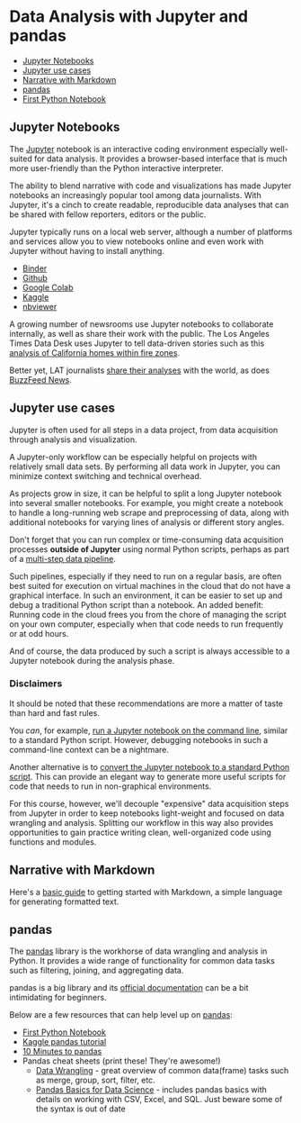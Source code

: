 #  Data Analysis with Jupyter and pandas

- [Jupyter Notebooks](#jupyter-notebooks)
- [Jupyter use cases](#jupyter-use-cases)
- [Narrative with Markdown](#narrative-with-markdown)
- [pandas](#pandas)
- [First Python Notebook](#first-python-notebook)

## Jupyter Notebooks

The [Jupyter](https://jupyter.org/) notebook is an interactive coding environment especially well-suited for data analysis. It provides a browser-based interface that is much more user-friendly than the Python interactive interpreter.

The ability to blend narrative with code and visualizations has made Jupyter notebooks an increasingly popular tool among data journalists. With Jupyter, it's a cinch to create readable, reproducible data analyses that can be shared with fellow reporters, editors or the public.

Jupyter typically runs on a local web server, although a number of platforms and services allow you to view notebooks online and even work with Jupyter without having to install anything.

* [Binder](https://mybinder.org/)
* [Github](https://docs.github.com/en/repositories/working-with-files/using-files/working-with-non-code-files#working-with-jupyter-notebook-files-on-github)
* [Google Colab](https://colab.research.google.com/)
* [Kaggle](https://www.kaggle.com/)
* [nbviewer](https://nbviewer.org/)


A growing number of newsrooms use Jupyter notebooks to collaborate internally, as well as share their work with the public. The Los Angeles Times Data Desk uses Jupyter to tell data-driven stories such as this [analysis of California homes within fire zones][].

Better yet, LAT journalists [share their analyses](https://github.com/datadesk/notebooks) with the world, as does [BuzzFeed News](https://github.com/BuzzFeedNews?language=jupyter+notebook).

[analysis of California homes within fire zones]: https://www.latimes.com/projects/la-me-california-buildings-in-fire-zones/

## Jupyter use cases

Jupyter is often used for all steps in a data project, from data acquisition through analysis and visualization.

A Jupyter-only workflow can be especially helpful on projects with relatively small data sets. By performing all data work in Jupyter, you can minimize context switching and technical overhead.

As projects grow in size, it can be helpful to split a long Jupyter
notebook into several smaller notebooks. For example, you might create a
notebook to handle a long-running web scrape and preprocessing of data,
along with additional notebooks for varying lines of analysis or
different story angles.

Don't forget that you can run complex or time-consuming data acquisition processes **outside of Jupyter** using normal Python scripts, perhaps as part of a [multi-step data pipeline](data_pipelines_with_modules.md).

Such pipelines, especially if they need to run on a regular basis, are often best suited for execution on virtual machines in the cloud that do not have a graphical interface. In such an environment, it can be easier to set up and debug a traditional Python script than a notebook. An added benefit: Running code in the cloud frees you from the chore of managing the script on your own computer, especially when that code needs to run frequently or at odd hours.

And of course, the data produced by such a script is always accessible to a Jupyter notebook during the analysis phase.

### Disclaimers

It should be noted that these recommendations are more a matter of taste
than hard and fast rules.

You *can*, for example, [run a Jupyter notebook on the command line][], similar to a standard Python script. However, debugging notebooks in such a command-line context can be a nightmare.

Another alternative is to [convert the Jupyter notebook to a standard Python script][]. This can provide an elegant way to generate more useful scripts for code that needs to run in non-graphical environments.

For this course, however, we'll decouple "expensive" data acquisition steps from Jupyter in order to keep notebooks light-weight and focused on data wrangling and analysis. Splitting our workflow in this way also provides opportunities to gain practice writing clean, well-organized code using functions and modules.

[run a Jupyter notebook on the command line]: https://docs.jupyter.org/en/latest/running.html#using-a-command-line-interface
[convert the Jupyter notebook to a standard Python script]: https://nbconvert.readthedocs.io/en/latest/usage.html#executable-script

## Narrative with Markdown

Here's a [basic guide](https://www.markdownguide.org/basic-syntax) to getting started with Markdown, a simple language for generating formatted text.

## pandas

The [pandas][] library is the workhorse of data wrangling and analysis in Python. It provides a wide range of functionality for common data tasks such as filtering, joining, and aggregating data.

pandas is a big library and its [official documentation](https://pandas.pydata.org/pandas-docs/stable/user_guide/index.html#user-guide) can be a bit intimidating for beginners.

Below are a few resources that can help level up on [pandas][]:

- [First Python Notebook][]
- [Kaggle pandas tutorial](https://www.kaggle.com/learn/pandas)
- [10 Minutes to pandas](https://pandas.pydata.org/docs/user_guide/10min.html)
- Pandas cheat sheets (print these\! They're awesome\!)
  -  [Data Wrangling](https://pandas.pydata.org/Pandas_Cheat_Sheet.pdf) - great overview of common data(frame) tasks such as merge, group, sort, filter, etc.
  -  [Pandas Basics for Data Science](https://s3.amazonaws.com/assets.datacamp.com/blog_assets/PandasPythonForDataScience.pdf) - includes pandas basics with details on working with CSV, Excel, and SQL. Just beware some of the syntax is out of date

[First Python Notebook]: https://palewi.re/docs/first-python-notebook/
[pandas]: https://pandas.pydata.org/pandas-docs/stable/user_guide/index.html#user-guide
